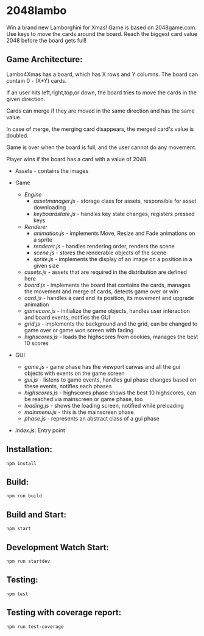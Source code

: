 # 2048lambo

Win a brand new Lamborghini for Xmas!
Game is based on 2048game.com.
Use keys to move the cards around the board. Reach the biggest card value 2048 before the board gets full!

Game Architecture:
----------------

Lambo4Xmas has a board, which has X rows and Y columns. The board can contain 0 - (X*Y) cards. 

If an user hits left,right,top,or down, the board tries to move the cards in the given direction.

Cards can merge if they are moved in the same direction and has the same value.

In case of merge, the merging card disappears, the merged card's value is doubled.

Game is over when the board is full, and the user cannot do any movement.

Player wins if the board has a card with a value of 2048.

* Assets - contains the images
* Game
	* _Engine_
		* _assetmanager.js_ - storage class for assets, responsible for asset downloading
		* _keyboardstate.js_ - handles key state changes, registers pressed keys
	* _Renderer_
		* _animation.js_ - implements Move, Resize and Fade animations on a sprite
		* _renderer.js_ - handles rendering order, renders the scene
		* _scene.js_ - stores the renderable objects of the scene
		* _sprite.js_ - implements the display of an image on a position in a given size
	* _assets.js_ - assets that are required in the distribution are defined here
	* _board.js_ - implements the board that contains the cards, manages the movement and merge of cards, detects game over or win
	* _card.js_ - handles a card and its position, its movement and upgrade animation
	* _gamecore.js_ - initialize the game objects, handles user interaction and board events, notifies the GUI
	* _grid.js_ - implements the background and the grid, can be changed to game over or game won screen with fading
	* _highscores.js_ - loads the highscores from cookies, manages the best 10 scores
	
* GUI
	* _game.js_ - game phase has the viewport canvas and all the gui objects with events on the game screen
	* _gui.js_ - listens to game events, handles gui phase changes based on these events, notifies each phases
	* _highscores.js_ - highscores phase shows the best 10 highscores, can be reached via mainscreen or game phase, too
	* _loading.js_ - shows the loading screen, notified while preloading
	* _mainmenu.js_ - this is the mainscreen phase
	* _phase.js_ - represents an abstract class of a gui phase

* _index.js_: Entry point
	
Installation:
----------------
```
npm install
```

Build:
----------------
```
npm run build
```

Build and Start:
----------------
```
npm start
```

Development Watch Start:
----------------
```
npm run startdev
```

Testing:
----------------
```
npm test
```

Testing with coverage report:
----------------
```
npm run test-coverage
```
